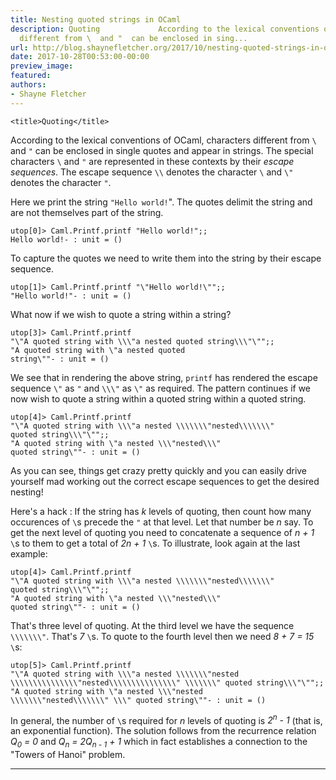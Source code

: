 ```yaml
---
title: Nesting quoted strings in OCaml
description: Quoting             According to the lexical conventions of OCaml, characters
  different from \  and "  can be enclosed in sing...
url: http://blog.shaynefletcher.org/2017/10/nesting-quoted-strings-in-ocaml.html
date: 2017-10-28T00:53:00-00:00
preview_image:
featured:
authors:
- Shayne Fletcher
---
```



<html>
  <head>
    
    <title>Quoting</title>
  </head>
  <body>
    <p>
According to the lexical conventions of OCaml, characters different from <code class="code">\</code> and <code class="code">&quot;</code> can be enclosed in single quotes and appear in strings. The special characters <code class="code">\</code> and <code class="code">&quot;</code> are represented in these contexts by their <em>escape sequences</em>. The 
escape sequence <code class="code">\\</code> denotes the character <code class="code">\</code> and <code class="code">\&quot;</code> denotes the character <code>&quot;</code>.
</p>
<p>Here we print the string <code class="code">&quot;Hello world!</code>&quot;. The quotes delimit the string and are not themselves part of the string.
</p><pre><code class="code">utop[0]&gt; <span class="constructor">Caml</span>.<span class="constructor">Printf</span>.printf <span class="string">&quot;Hello world!&quot;</span>;;
<span class="string">Hello world!</span>- : unit = ()
</code></pre>
<p>
To capture the quotes we need to write them into the string by their escape sequence.
</p><pre><code class="code">utop[1]&gt; <span class="constructor">Caml</span>.<span class="constructor">Printf</span>.printf <span class="string">&quot;\&quot;Hello world!\&quot;&quot;</span>;;
<span class="string">&quot;Hello world!&quot;</span>- : unit = ()
</code></pre>

<p>
What now if we wish to quote a string within a string?
</p><pre><code class="code">utop[3]&gt; <span class="constructor">Caml</span>.<span class="constructor">Printf</span>.printf 
<span class="string">&quot;\&quot;A quoted string with \\\&quot;a nested quoted string\\\&quot;\&quot;&quot;</span>;;
<span class="string">&quot;A quoted string with \&quot;a nested quoted
string\&quot;&quot;</span>- : unit = ()
</code></pre>
<p>
We see that in rendering the above string, <code class="code">printf</code> has rendered the escape sequence <code class="code">\&quot;</code> as <code class="code">&quot;</code> and <code class="code">\\\&quot;</code> as <code class="code">\&quot;</code> as required. The pattern continues if we now wish to quote a string within a quoted string within a quoted string.
</p><pre><code class="code">utop[4]&gt; <span class="constructor">Caml</span>.<span class="constructor">Printf</span>.printf 
<span class="string">&quot;\&quot;A quoted string with \\\&quot;a nested \\\\\\\&quot;nested\\\\\\\&quot;
quoted string\\\&quot;\&quot;&quot;</span>;;
<span class="string">&quot;A quoted string with \&quot;a nested \\\&quot;nested\\\&quot;
quoted string\&quot;&quot;</span>- : unit = ()
</code></pre>

<p>As you can see, things get crazy pretty quickly and you can easily drive yourself mad working out the correct escape sequences to get the desired nesting!
</p>
<p>Here's a hack : If the string has <i>k</i> levels of quoting, then count how many occurences of <code class="code">\</code>s precede the <code class="code">&quot;</code> at that level. Let that number be <i>n</i> say. To get the next level of quoting you need to concatenate a sequence of <i>n + 1</i> <code class="code">\</code>s to them to get a total of <i>2n + 1</i> <code class="code">\</code>s. To illustrate, look again at the last example:
</p><pre><code class="code">utop[4]&gt; <span class="constructor">Caml</span>.<span class="constructor">Printf</span>.printf 
<span class="string">&quot;\&quot;A quoted string with \\\&quot;a nested \\\\\\\&quot;nested\\\\\\\&quot;
quoted string\\\&quot;\&quot;&quot;</span>;;
<span class="string">&quot;A quoted string with \&quot;a nested \\\&quot;nested\\\&quot;
quoted string\&quot;&quot;</span>- : unit = ()
</code></pre>
That's three level of quoting. At the third level we have the sequence <code class="code">\\\\\\\&quot;</code>. That's <i>7</i> <code class="code">\</code>s. To quote to the fourth level then we need <i>8 + 7 = 15</i> <code class="code">\</code>s:
<pre><code class="code">utop[5]&gt; <span class="constructor">Caml</span>.<span class="constructor">Printf</span>.printf 
<span class="string">&quot;\&quot;A quoted string with \\\&quot;a nested \\\\\\\&quot;nested
\\\\\\\\\\\\\\\&quot;nested\\\\\\\\\\\\\\\&quot; \\\\\\\&quot; quoted string\\\&quot;\&quot;&quot;</span>;;
<span class="string">&quot;A quoted string with \&quot;a nested \\\&quot;nested
\\\\\\\&quot;nested\\\\\\\&quot; \\\&quot; quoted string\&quot;&quot;</span>- : unit = ()
</code></pre>
      
<p>In general, the number of <code class="code">\</code>s required for <i>n</i> levels of quoting is <i>2<sup>n</sup> - 1</i> (that is, an exponential function). The solution follows from the recurrence relation <i>Q<sub>0</sub> = 0</i> and <i>Q<sub>n</sub> = 2Q<sub>n - 1</sub> + 1</i> which in fact establishes a connection to the &quot;Towers of Hanoi&quot; problem.
</p>
    <hr/>
  </body>
</html>

